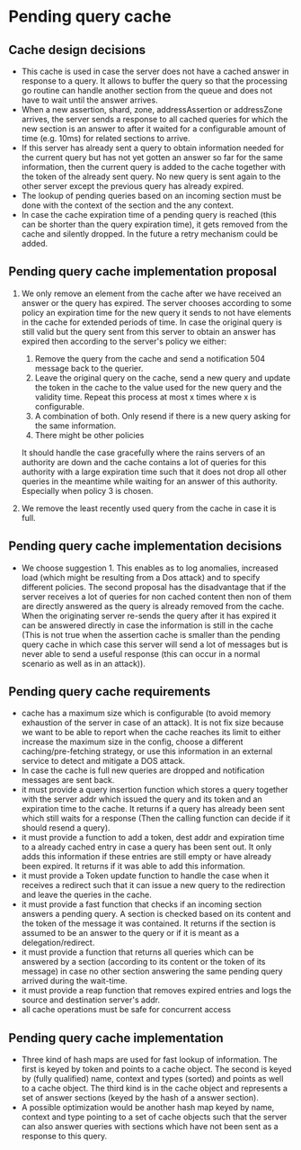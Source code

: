 # Pending query cache

## Cache design decisions
- This cache is used in case the server does not have a cached answer in response to a query. It
  allows to buffer the query so that the processing go routine can handle another section from the
  queue and does not have to wait until the answer arrives.
- When a new assertion, shard, zone, addressAssertion or addressZone arrives, the server sends a
  response to all cached queries for which the new section is an answer to after it waited for a
  configurable amount of time (e.g. 10ms) for related sections to arrive.
- If this server has already sent a query to obtain information needed for the current query but has
  not yet gotten an answer so far for the same information, then the current query is added to the
  cache together with the token of the already sent query. No new query is sent again to the other
  server except the previous query has already expired.
- The lookup of pending queries based on an incoming section must be done with the context of the
  section and the any context.
- In case the cache expiration time of a pending query is reached (this can be shorter than the query
  expiration time), it gets removed from the cache and silently dropped. In the future a retry
  mechanism could be added.


## Pending query cache implementation proposal
1. We only remove an element from the cache after we have received an answer or the query has
   expired. The server chooses according to some policy an expiration time for the new query it
   sends to not have elements in the cache for extended periods of time. In case the original query
   is still valid but the query sent from this server to obtain an answer has expired then according
   to the server's policy we either:
   1. Remove the query from the cache and send a notification 504 message back to the querier.
   2. Leave the original query on the cache, send a new query and update the token in the cache to
      the value used for the new query and the validity time. Repeat this process at most x times
      where x is configurable.
   3. A combination of both. Only resend if there is a new query asking for the same information.
   4. There might be other policies

   It should handle the case gracefully where the rains servers of an authority are down and the
   cache contains a lot of queries for this authority with a large expiration time such that it does
   not drop all other queries in the meantime while waiting for an answer of this authority.
   Especially when policy 3 is chosen.

2. We remove the least recently used query from the cache in case it is full.

## Pending query cache implementation decisions
- We choose suggestion 1. This enables as to log anomalies, increased load (which might be resulting
  from a Dos attack) and to specify different policies. The second proposal has the disadvantage
  that if the server receives a lot of queries for non cached content then non of them are directly
  answered as the query is already removed from the cache. When the originating server re-sends the
  query after it has expired it can be answered directly in case the information is still in the
  cache (This is not true when the assertion cache is smaller than the pending query cache in which
  case this server will send a lot of messages but is never able to send a useful response (this can
  occur in a normal scenario as well as in an attack)).

## Pending query cache requirements
- cache has a maximum size which is configurable (to avoid memory exhaustion of the server in case
  of an attack). It is not fix size because we want to be able to report when the cache reaches its
  limit to either increase the maximum size in the config, choose a different caching/pre-fetching
  strategy, or use this information in an external service to detect and mitigate a DOS attack.
- In case the cache is full new queries are dropped and notification messages are sent back.
- it must provide a query insertion function which stores a query together with the server addr
  which issued the query and its token and an expiration time to the cache. It returns if a query
  has already been sent which still waits for a response (Then the calling function can decide
  if it should resend a query).
- it must provide a function to add a token, dest addr and expiration time to a already cached entry
  in case a query has been sent out. It only adds this information if these entries are still empty
  or have already been expired. It returns if it was able to add this information.
- it must provide a Token update function to handle the case when it receives a redirect such that
  it can issue a new query to the redirection and leave the queries in the cache.
- it must provide a fast function that checks if an incoming section answers a pending query. A
  section is checked based on its content and the token of the message it was contained. It returns
  if the section is assumed to be an answer to the query or if it is meant as a delegation/redirect.
- it must provide a function that returns all queries which can be answered by a section (according
  to its content or the token of its message) in case no other section answering the same pending
  query arrived during the wait-time.
- it must provide a reap function that removes expired entries and logs the source and destination
  server's addr.
- all cache operations must be safe for concurrent access

## Pending query cache implementation
- Three kind of hash maps are used for fast lookup of information. The first is keyed by token and
  points to a cache object. The second is keyed by (fully qualified) name, context and types
  (sorted) and points as well to a cache object. The third kind is in the cache object and
  represents a set of answer sections (keyed by the hash of a answer section).
- A possible optimization would be another hash map keyed by name, context and type pointing to a
  set of cache objects such that the server can also answer queries with sections which have not
  been sent as a response to this query.
